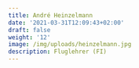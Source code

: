 ```yaml
---
title: André Heinzelmann
date: '2021-03-31T12:09:43+02:00'
draft: false
weight: '12'
image: /img/uploads/heinzelmann.jpg
description: Fluglehrer (FI)
---
```


